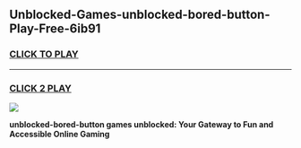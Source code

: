 
## Unblocked-Games-unblocked-bored-button-Play-Free-6ib91
<h3>
<a href="https://premium76.site?title=unblocked-bored-button&ref=23A">CLICK TO PLAY</a></h3>
<hr>

<h3>
<a href="https://premium76.site?title=unblocked-bored-button&ref=23A">CLICK 2 PLAY</a>
  
</h3>

<a href="https://premium76.site?title=unblocked-bored-button&ref=23A"><img src="https://clearcache.store/games.png"></a>


**unblocked-bored-button games unblocked: Your Gateway to Fun and Accessible Online Gaming**
